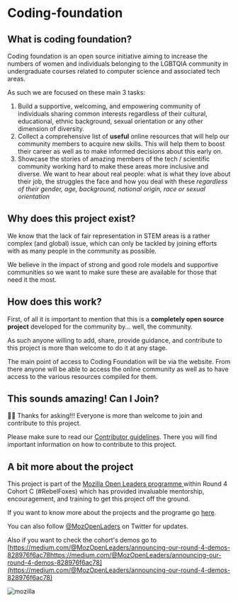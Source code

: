 # Coding-foundation

## What is coding foundation?
Coding foundation is an open source initiative aiming to increase the numbers of women and individuals belonging to the LGBTQIA community in undergraduate courses related to computer science and associated tech areas.

As such we are focused on these main 3 tasks:
1. Build a supportive, welcoming, and empowering community of individuals sharing common interests regardless of their cultural, educational, ethnic background, sexual orientation or any other dimension of diversity.
2. Collect a comprehensive list of **useful** online resources that will help our community members to acquire new skills. This will help them to boost their career as well as to make informed decisions about this early on.
3. Showcase the stories of amazing members of the tech / scientific community working hard to make these areas more inclusive and diverse. We want to hear about real people: what is what they love about their job, the struggles the face and how you deal with these *regardless of their gender, age, background, national origin, race  or sexual orientation*

## Why does this project exist?

We know that the lack of fair representation in STEM areas is a rather complex (and global) issue, which can only be tackled by joining efforts with as many people in the community as possible.

We believe in the impact of strong and good role models and supportive communities so we want to make sure these are available for those that need it the most.

## How does this work?

First, of all it is important to mention that this is a **completely open source project** developed for the community by... well, the community.

As such anyone willing to add, share, provide guidance, and contribute to this project is more than welcome to do it at any stage.

The main point of access to Coding Foundation will be via the website. From there anyone will be able to access the online community as well as to have access to the various resources compiled for them.


## This sounds amazing! Can I Join?

🎉🎉  Thanks for asking!!! Everyone is more than welcome to join and contribute to this project.

Please make sure to read our [Contributor guidelines](CONTRIBUTING.md).  There you will find important information on how to contribute to this project.


## A bit more about the project
This project is part of the [Mozilla Open Leaders programme ](https://mozilla.github.io/leadership-training/) within Round 4 Cohort C (#RebelFoxes) which has provided invaluable mentorship, encouragement, and training to get this project off the ground.

If you want to know more about the projects and the programe go [here](https://mozilla.github.io/leadership-training/round-4/projects/).

You can also follow [@MozOpenLaders](https://twitter.com/MozOpenLeaders) on Twitter for updates.

Also if you want to check the cohort's demos go to [https://medium.com/@MozOpenLeaders/announcing-our-round-4-demos-828976f6ac78https://medium.com/@MozOpenLeaders/announcing-our-round-4-demos-828976f6ac78](https://medium.com/@MozOpenLeaders/announcing-our-round-4-demos-828976f6ac78)


![mozilla](./images/Mozilla_logo.png)
